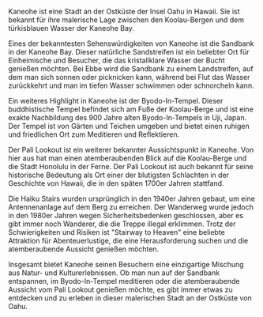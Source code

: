 Kaneohe ist eine Stadt an der Ostküste der Insel Oahu in Hawaii. Sie ist bekannt für ihre malerische Lage zwischen den Koolau-Bergen und dem türkisblauen Wasser der Kaneohe Bay.

Eines der bekanntesten Sehenswürdigkeiten von Kaneohe ist die Sandbank in der Kaneohe Bay. Dieser natürliche Sandstreifen ist ein beliebter Ort für Einheimische und Besucher, die das kristallklare Wasser der Bucht genießen möchten. Bei Ebbe wird die Sandbank zu einem Landstreifen, auf dem man sich sonnen oder picknicken kann, während bei Flut das Wasser zurückkehrt und man im tiefen Wasser schwimmen oder schnorcheln kann.

Ein weiteres Highlight in Kaneohe ist der Byodo-In-Tempel. Dieser buddhistische Tempel befindet sich am Fuße der Koolau-Berge und ist eine exakte Nachbildung des 900 Jahre alten Byodo-In-Tempels in Uji, Japan. Der Tempel ist von Gärten und Teichen umgeben und bietet einen ruhigen und friedlichen Ort zum Meditieren und Reflektieren.

Der Pali Lookout ist ein weiterer bekannter Aussichtspunkt in Kaneohe. Von hier aus hat man einen atemberaubenden Blick auf die Koolau-Berge und die Stadt Honolulu in der Ferne. Der Pali Lookout ist auch bekannt für seine historische Bedeutung als Ort einer der blutigsten Schlachten in der Geschichte von Hawaii, die in den späten 1700er Jahren stattfand.

Die Haiku Stairs wurden ursprünglich in den 1940er Jahren gebaut, um eine Antennenanlage auf dem Berg zu erreichen. Der Wanderweg wurde jedoch in den 1980er Jahren wegen Sicherheitsbedenken geschlossen, aber es gibt immer noch Wanderer, die die Treppe illegal erklimmen. Trotz der Schwierigkeiten und Risiken ist "Stairway to Heaven" eine beliebte Attraktion für Abenteuerlustige, die eine Herausforderung suchen und die atemberaubende Aussicht genießen möchten.

Insgesamt bietet Kaneohe seinen Besuchern eine einzigartige Mischung aus Natur- und Kulturerlebnissen. Ob man nun auf der Sandbank entspannen, im Byodo-In-Tempel meditieren oder die atemberaubende Aussicht vom Pali Lookout genießen möchte, es gibt immer etwas zu entdecken und zu erleben in dieser malerischen Stadt an der Ostküste von Oahu.